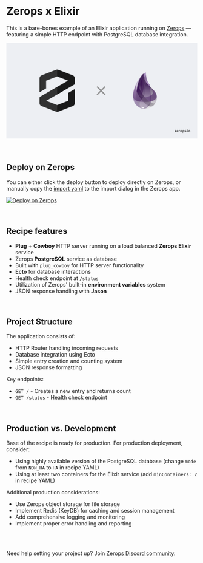 # Zerops x Elixir
This is a bare-bones example of an Elixir application running on [Zerops](https://zerops.io) — featuring a simple HTTP endpoint with PostgreSQL database integration.

![elixir](https://github.com/zeropsio/recipe-shared-assets/blob/main/covers/svg/cover-elixir.svg)

<br />

## Deploy on Zerops
You can either click the deploy button to deploy directly on Zerops, or manually copy the [import yaml](zerops.yml) to the import dialog in the Zerops app.

[![Deploy on Zerops](https://github.com/zeropsio/recipe-shared-assets/blob/main/deploy-button/green/deploy-button.svg)](https://app.zerops.io/recipe/elixir)

<br/>

## Recipe features
- **Plug** + **Cowboy** HTTP server running on a load balanced **Zerops Elixir** service
- Zerops **PostgreSQL** service as database
- Built with `plug_cowboy` for HTTP server functionality
- **Ecto** for database interactions
- Health check endpoint at `/status`
- Utilization of Zerops' built-in **environment variables** system
- JSON response handling with **Jason**

<br/>

## Project Structure
The application consists of:
- HTTP Router handling incoming requests
- Database integration using Ecto
- Simple entry creation and counting system
- JSON response formatting

Key endpoints:
- `GET /` - Creates a new entry and returns count
- `GET /status` - Health check endpoint

<br/>

## Production vs. Development
Base of the recipe is ready for production. For production deployment, consider:

- Using highly available version of the PostgreSQL database (change `mode` from `NON_HA` to `HA` in recipe YAML)
- Using at least two containers for the Elixir service (add `minContainers: 2` in recipe YAML)

Additional production considerations:
- Use Zerops object storage for file storage
- Implement Redis (KeyDB) for caching and session management
- Add comprehensive logging and monitoring
- Implement proper error handling and reporting

<br/>
<br/>

Need help setting your project up? Join [Zerops Discord community](https://discord.com/invite/WDvCZ54).

